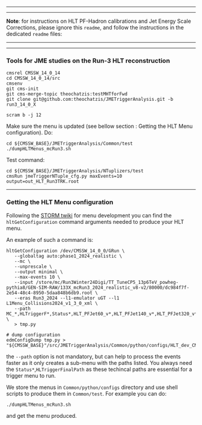 ----------
----------

**Note**: for instructions on HLT PF-Hadron calibrations and Jet Energy Scale Corrections,
please ignore this `readme`, and follow the instructions in the dedicated `readme` files:

----------
----------

### Tools for JME studies on the Run-3 HLT reconstruction

```
cmsrel CMSSW_14_0_14
cd CMSSW_14_0_14/src
cmsenv
git cms-init
git cms-merge-topic theochatzis:testMHTforFwd
git clone git@github.com:theochatzis/JMETriggerAnalysis.git -b run3_14_0_X

scram b -j 12
```

Make sure the menu is updated (see bellow section : Getting the HLT Menu configuration).
Do:
```
cd ${CMSSW_BASE}/JMETriggerAnalysis/Common/test
./dumpHLTMenus_mcRun3.sh
```

Test command:
```
cd ${CMSSW_BASE}/JMETriggerAnalysis/NTuplizers/test
cmsRun jmeTriggerNTuple_cfg.py maxEvents=10 output=out_HLT_Run3TRK.root
```

----------

### Getting the HLT Menu configuration

Following the [STORM twiki](https://twiki.cern.ch/twiki/bin/view/CMSPublic/SWGuideGlobalHLT#CMSSW_14_0_X_presently_used_for) for menu development you can find the `hltGetConfiguration` command arguments needed to produce your HLT menu.

An example of such a command is:
```
hltGetConfiguration /dev/CMSSW_14_0_0/GRun \
   --globaltag auto:phase1_2024_realistic \
   --mc \
   --unprescale \
   --output minimal \
   --max-events 10 \
   --input /store/mc/Run3Winter24Digi/TT_TuneCP5_13p6TeV_powheg-pythia8/GEN-SIM-RAW/133X_mcRun3_2024_realistic_v8-v2/80000/dc984f7f-2e54-48c4-8950-5daa848b6db9.root \
   --eras Run3_2024 --l1-emulator uGT --l1 L1Menu_Collisions2024_v1_3_0_xml \
   --path MC_*,HLTriggerF*,Status*,HLT_PFJet60_v*,HLT_PFJet140_v*,HLT_PFJet320_v*,HLT_PFJet500_v*,HLT_PFHT780_v*,HLT_PFHT890_v*,HLT_PFHT1050_v*,HLT_PFMET*_PFMHT*_IDTight_v* \
   > tmp.py

# dump configuration 
edmConfigDump tmp.py > "${CMSSW_BASE}"/src/JMETriggerAnalysis/Common/python/configs/HLT_dev_CMSSW_14_0_0_GRun_configDump.py
```
the `--path` option is not mandatory, but can help to process the events faster as it only creates a sub-menu with the paths listed. You always need the `Status*`,`HLTriggerFinalPath` as these techincal paths are essential for a trigger menu to run.

We store the menus in `Common/python/configs` directory and use shell scripts to produce them in `Common/test`. For example you can do:
```
./dumpHLTMenus_mcRun3.sh
```
and get the menu produced.



